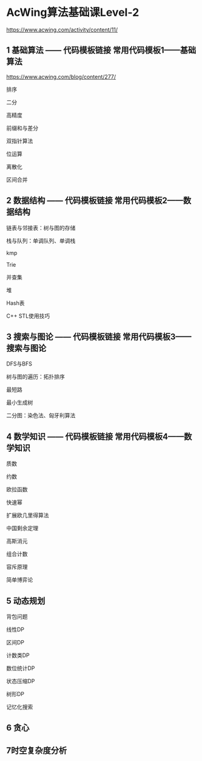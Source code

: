# AcWing算法基础课Level-2

https://www.acwing.com/activity/content/11/

## 1 基础算法 —— 代码模板链接 常用代码模板1——基础算法

https://www.acwing.com/blog/content/277/

排序

二分

高精度

前缀和与差分

双指针算法

位运算

离散化

区间合并



## 2 数据结构 —— 代码模板链接 常用代码模板2——数据结构

链表与邻接表：树与图的存储

栈与队列：单调队列、单调栈

kmp

Trie

并查集

堆

Hash表

C++ STL使用技巧



## 3 搜索与图论 —— 代码模板链接 常用代码模板3——搜索与图论

DFS与BFS

树与图的遍历：拓扑排序

最短路

最小生成树

二分图：染色法、匈牙利算法



## 4 数学知识 —— 代码模板链接 常用代码模板4——数学知识

质数

约数

欧拉函数

快速幂

扩展欧几里得算法

中国剩余定理

高斯消元

组合计数

容斥原理

简单博弈论



## 5 动态规划

背包问题

线性DP

区间DP

计数类DP

数位统计DP

状态压缩DP

树形DP

记忆化搜索



## 6 贪心



## 7时空复杂度分析


